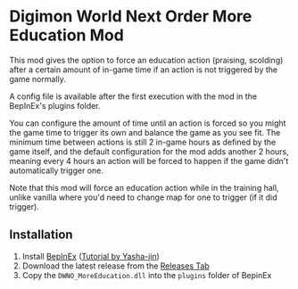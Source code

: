 # Digimon World Next Order More Education Mod

This mod gives the option to force an education action (praising, scolding) after a certain amount of in-game time if an action is not triggered by the game normally.

A config file is available after the first execution with the mod in the BepInEx's plugins folder.

You can configure the amount of time until an action is forced so you might the game time to trigger its own and balance the game as you see fit. The minimum time between actions is still 2 in-game hours as defined by the game itself, and the default configuration for the mod adds another 2 hours, meaning every 4 hours an action will be forced to happen if the game didn't automatically trigger one.

Note that this mod will force an education action while in the training hall, unlike vanilla where you'd need to change map for one to trigger (if it did trigger).

## Installation

1. Install [BepInEx](https://github.com/BepInEx/BepInEx) ([Tutorial by Yasha-jin](https://github.com/Yasha-jin/DWNOModdingGuides/blob/main/Guides/HowToInstallBepInExForDWNO.md))
2. Download the latest release from the [Releases Tab](https://github.com/paulo27ms/DWNO-MoreEducation/releases)
3. Copy the `DWNO_MoreEducation.dll` into the `plugins` folder of BepinEx
